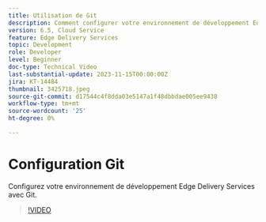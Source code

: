 ```yaml
---
title: Utilisation de Git
description: Comment configurer votre environnement de développement Edge Delivery Services avec Git.
version: 6.5, Cloud Service
feature: Edge Delivery Services
topic: Development
role: Developer
level: Beginner
doc-type: Technical Video
last-substantial-update: 2023-11-15T00:00:00Z
jira: KT-14484
thumbnail: 3425718.jpeg
source-git-commit: d17544c4f8dda03e5147a1f48dbbdae005ee9438
workflow-type: tm+mt
source-wordcount: '25'
ht-degree: 0%

---
```



# Configuration Git

Configurez votre environnement de développement Edge Delivery Services avec Git.

>[!VIDEO](https://video.tv.adobe.com/v/3425718/?learn=on)
